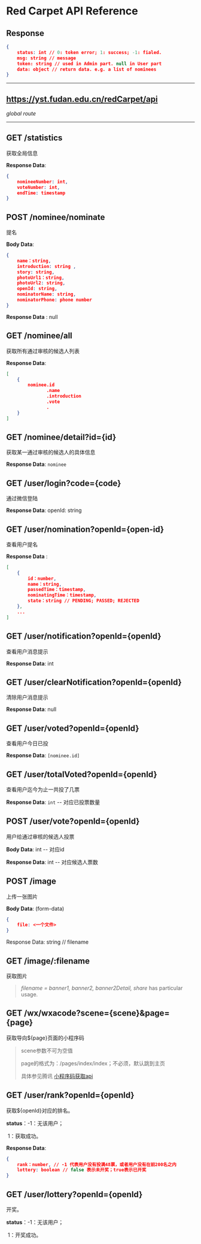 # Red Carpet API Reference



## Response

```json
{
    status: int // 0: token error; 1: success; -1: fialed.
    msg: string // message
    token: string // used in Admin part. null in User part
    data: object // return data. e.g. a list of nominees
}

```

---

## https://yst.fudan.edu.cn/redCarpet/api

*global route*

---

## GET /statistics

获取全局信息

**Response Data**: 

```json
{
    nomineeNumber: int,
    voteNumber: int,
    endTime: timestamp
}
```

## POST /nominee/nominate

提名

**Body Data**:

```json
{
    name：string,
    introduction: string ,
    story: string,
    photoUrl1：string,
    photoUrl2: string,
	openId: string,
    nominatorName: string,
    nominatorPhone: phone number
}
```

**Response Data** : null

## GET /nominee/all

获取所有通过审核的候选人列表

**Response Data**: 

```json
[
    {
        nominee.id
               .name
               .introduction
               .vote
               .
    }
]
```


## GET /nominee/detail?id={id}

获取某一通过审核的候选人的具体信息

**Response Data**: ```nominee```

## GET /user/login?code={code}

通过微信登陆

**Response Data**: openId: string

## GET /user/nomination?openId={open-id}

查看用户提名

**Response Data** : 

```json
[
    {
        id：number,
        name：string,
        passedTime：timestamp,
        nominatingTime：timestamp,
        state：string // PENDING; PASSED; REJECTED
    },
    ...
]
```


## GET /user/notification?openId={openId}

查看用户消息提示

**Response Data**:  int

## GET /user/clearNotification?openId={openId}

清除用户消息提示

**Response Data**:  null

## GET /user/voted?openId={openId}

查看用户今日已投

**Response Data**: ```[nominee.id]``` 

## GET /user/totalVoted?openId={openId}

查看用户迄今为止一共投了几票

**Response Data**: ```int``` -- 对应已投票数量 

## POST /user/vote?openId={openId}

用户给通过审核的候选人投票

**Body Data**: int -- 对应id 

**Response Data**: int -- 对应候选人票数

## POST /image

上传一张图片

**Body Data**: (form-data)

```json
{
    file: <一个文件>
}
```

Response Data: string // filename

## GET /image/:filename

获取图片

> *filename = banner1, banner2, banner2Detail, share*  has particular usage.

## GET /wx/wxacode?scene={scene}&page={page}

获取导向${page}页面的小程序码

> scene参数不可为空值
>
> page的格式为：/pages/index/index；不必须，默认跳到主页
>
> 具体参见腾讯 [小程序码获取api](https://developers.weixin.qq.com/miniprogram/dev/api-backend/wxacode.getUnlimited.html)

## GET /user/rank?openId={openId}

获取${openId}对应的排名。

**status**：-1：无该用户；

​				1：获取成功。

**Response Data**:  

```json
{
    rank：number, // -1 代表用户没有投满48票，或者用户没有在前200名之内
    lottery: boolean // false 表示未开奖；true表示已开奖
}
```

## GET /user/lottery?openId={openId}

开奖。

**status**：-1：无该用户；

​				1：开奖成功。

